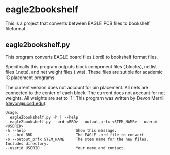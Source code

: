 # eagle2bookshelf
This is a project that converts between EAGLE PCB files to bookshelf fileformat.

## eagle2bookshelf.py

This program converts EAGLE board files (.brd) to bookshelf format files.

Specifically this program outputs block component files (.blocks), netlist files (.nets), and net weight files (.wts).
These files are sutible for academic IC placement programs.

The current version does not account for pin placement. All nets are connected to the center of each block.
The current does not account for net weights. All weights are set to '1'.
This program was written by Devon Merrill (devon@ucsd.edu).

```
Usage:
  eagle2bookshelf.py -h | --help
  eagle2bookshelf.py --brd <BRD> --output_prfx <STEM_NAME> --userid <USERID>
-h --help                      Show this message.
-i --brd BRD                   The EAGLE .brd file to convert.
-o --output_prfx STEM_NAME     The stem name for the new files. Includes directory.
--userid USERID                Your name and contact.
```

